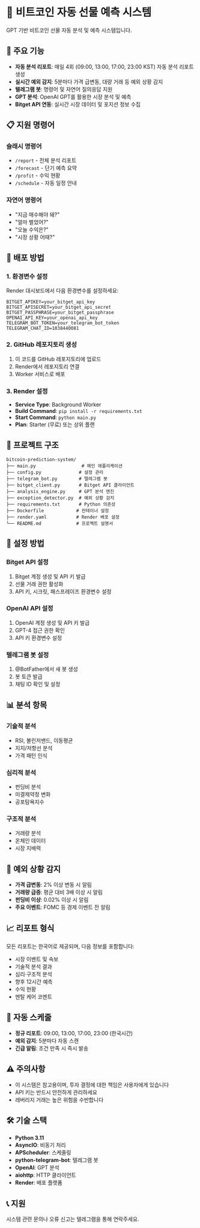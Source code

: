 # 📘 비트코인 자동 선물 예측 시스템

GPT 기반 비트코인 선물 자동 분석 및 예측 시스템입니다.

## 🎯 주요 기능

- **자동 분석 리포트**: 매일 4회 (09:00, 13:00, 17:00, 23:00 KST) 자동 분석 리포트 생성
- **실시간 예외 감지**: 5분마다 가격 급변동, 대량 거래 등 예외 상황 감지
- **텔레그램 봇**: 명령어 및 자연어 질의응답 지원
- **GPT 분석**: OpenAI GPT를 활용한 시장 분석 및 예측
- **Bitget API 연동**: 실시간 시장 데이터 및 포지션 정보 수집

## 📋 지원 명령어

### 슬래시 명령어
- `/report` - 전체 분석 리포트
- `/forecast` - 단기 예측 요약  
- `/profit` - 수익 현황
- `/schedule` - 자동 일정 안내

### 자연어 명령어
- "지금 매수해야 돼?"
- "얼마 벌었어?"
- "오늘 수익은?"
- "시장 상황 어때?"

## 🚀 배포 방법

### 1. 환경변수 설정

Render 대시보드에서 다음 환경변수를 설정하세요:

```
BITGET_APIKEY=your_bitget_api_key
BITGET_APISECRET=your_bitget_api_secret  
BITGET_PASSPHRASE=your_bitget_passphrase
OPENAI_API_KEY=your_openai_api_key
TELEGRAM_BOT_TOKEN=your_telegram_bot_token
TELEGRAM_CHAT_ID=1038440081
```

### 2. GitHub 레포지토리 생성

1. 이 코드를 GitHub 레포지토리에 업로드
2. Render에서 레포지토리 연결
3. Worker 서비스로 배포

### 3. Render 설정

- **Service Type**: Background Worker
- **Build Command**: `pip install -r requirements.txt`
- **Start Command**: `python main.py`
- **Plan**: Starter (무료) 또는 상위 플랜

## 📁 프로젝트 구조

```
bitcoin-prediction-system/
├── main.py                 # 메인 애플리케이션
├── config.py              # 설정 관리
├── telegram_bot.py        # 텔레그램 봇
├── bitget_client.py       # Bitget API 클라이언트
├── analysis_engine.py     # GPT 분석 엔진
├── exception_detector.py  # 예외 상황 감지
├── requirements.txt       # Python 의존성
├── Dockerfile            # 컨테이너 설정
├── render.yaml           # Render 배포 설정
└── README.md             # 프로젝트 설명서
```

## 🔧 설정 방법

### Bitget API 설정
1. Bitget 계정 생성 및 API 키 발급
2. 선물 거래 권한 활성화
3. API 키, 시크릿, 패스프레이즈 환경변수 설정

### OpenAI API 설정  
1. OpenAI 계정 생성 및 API 키 발급
2. GPT-4 접근 권한 확인
3. API 키 환경변수 설정

### 텔레그램 봇 설정
1. @BotFather에서 새 봇 생성
2. 봇 토큰 발급
3. 채팅 ID 확인 및 설정

## 📊 분석 항목

### 기술적 분석
- RSI, 볼린저밴드, 이동평균
- 지지/저항선 분석
- 가격 패턴 인식

### 심리적 분석
- 펀딩비 분석
- 미결제약정 변화
- 공포탐욕지수

### 구조적 분석
- 거래량 분석
- 온체인 데이터
- 시장 지배력

## 🚨 예외 상황 감지

- **가격 급변동**: 2% 이상 변동 시 알림
- **거래량 급증**: 평균 대비 3배 이상 시 알림  
- **펀딩비 이상**: 0.02% 이상 시 알림
- **주요 이벤트**: FOMC 등 경제 이벤트 전 알림

## 📈 리포트 형식

모든 리포트는 한국어로 제공되며, 다음 정보를 포함합니다:

- 시장 이벤트 및 속보
- 기술적 분석 결과
- 심리·구조적 분석
- 향후 12시간 예측
- 수익 현황
- 멘탈 케어 코멘트

## 🔄 자동 스케줄

- **정규 리포트**: 09:00, 13:00, 17:00, 23:00 (한국시간)
- **예외 감지**: 5분마다 자동 스캔
- **긴급 알림**: 조건 만족 시 즉시 발송

## ⚠️ 주의사항

- 이 시스템은 참고용이며, 투자 결정에 대한 책임은 사용자에게 있습니다
- API 키는 반드시 안전하게 관리하세요
- 레버리지 거래는 높은 위험을 수반합니다

## 🛠️ 기술 스택

- **Python 3.11**
- **AsyncIO**: 비동기 처리
- **APScheduler**: 스케줄링
- **python-telegram-bot**: 텔레그램 봇
- **OpenAI**: GPT 분석
- **aiohttp**: HTTP 클라이언트
- **Render**: 배포 플랫폼

## 📞 지원

시스템 관련 문의나 오류 신고는 텔레그램을 통해 연락주세요.
